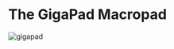 # The GigaPad Macropad

![gigapad](https://github.com/ubiqueIoT/GigaPad/assets/8181497/a15fc941-54bb-4c40-9294-5e67a622507c)
